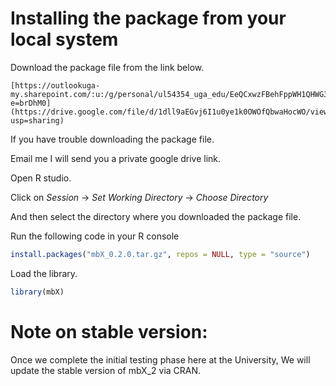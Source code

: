 # Installing the package from your local system

Download the package file from the link below.

```
[https://outlookuga-my.sharepoint.com/:u:/g/personal/ul54354_uga_edu/EeQCxwzFBehFppWH1QHWG3EB78Lbrz5AAqvTn1ZohHgN6g?e=brDhM0](https://drive.google.com/file/d/1dll9aEGvj6I1u0ye1k0OWOfQbwaHocWO/view?usp=sharing)
```
If you have trouble downloading the package file. 

Email me I will send you a private google drive link.

Open R studio.

Click on *Session* → *Set Working Directory* → *Choose Directory*

And then select the directory where you downloaded the package file. 

Run the following code in your R console

```r
install.packages("mbX_0.2.0.tar.gz", repos = NULL, type = "source")
```
Load the library.

```r
library(mbX)
```
# Note on stable version:

Once we complete the initial testing phase here at the University, We will update the stable version of mbX_2 via CRAN.
